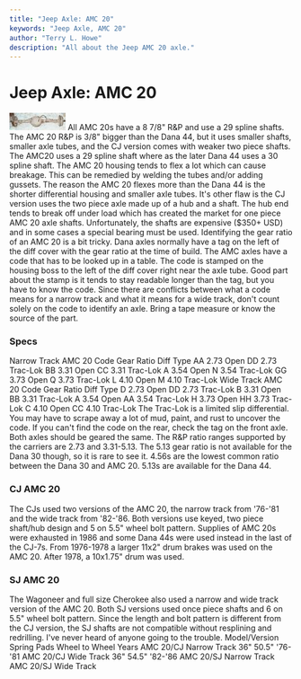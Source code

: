 ```yaml
---
title: "Jeep Axle: AMC 20"
keywords: "Jeep Axle, AMC 20"
author: "Terry L. Howe"
description: "All about the Jeep AMC 20 axle."
---
```


# Jeep Axle: AMC 20
[![AMC 20 rear axle](/axle/amc20_.jpg)](/axle/amc20.jpg)
All AMC 20s have a 8 7/8" R&P and use a 29 spline shafts.
The AMC 20 R&P is 3/8" bigger than the Dana 44, but
it uses smaller shafts, smaller axle tubes, and the CJ version
comes with weaker two piece shafts.  The AMC20 uses a 29
spline shaft where as the later Dana 44 uses a 30 spline shaft.
The AMC 20 housing tends to flex a lot which can cause breakage.
This can be remedied by welding the tubes and/or adding gussets.
The reason the AMC 20 flexes more than the Dana 44 is the shorter
differential housing and smaller axle tubes.  It's other flaw is
the CJ version uses the two piece axle made up of a hub and a shaft.
The hub end tends to break off under load which has created the
market for one piece AMC 20 axle shafts.  Unfortunately, the shafts
are expensive ($350+ USD) and in some cases a special bearing must
be used.
Identifying the gear ratio of an AMC 20 is a bit tricky.  Dana
axles normally have a tag on the left of the diff cover
with the gear ratio at the time of build.  The AMC axles have a
code that has to be looked up in a table.  The code is stamped on
the housing boss to the left of the diff cover right near the
axle tube.  Good part about the stamp is it tends to stay readable
longer than the tag, but you have to know the code.  Since there
are conflicts between what a code means for a narrow track and
what it means for a wide track, don't count solely on the code
to identify an axle.  Bring a tape measure or know the source of
the part.
### Specs
Narrow Track AMC 20 
Code  Gear Ratio  Diff Type 
AA 2.73 Open
DD 2.73 Trac-Lok
BB 3.31 Open
CC 3.31 Trac-Lok
A 3.54 Open
N 3.54 Trac-Lok
GG 3.73 Open
Q 3.73 Trac-Lok
L 4.10 Open
M 4.10 Trac-Lok
Wide Track AMC 20 
Code  Gear Ratio  Diff Type 
D 2.73 Open
DD 2.73 Trac-Lok
B 3.31 Open
BB 3.31 Trac-Lok
A 3.54 Open
AA 3.54 Trac-Lok
H 3.73 Open
HH 3.73 Trac-Lok
C 4.10 Open
CC 4.10 Trac-Lok
The Trac-Lok is a limited slip differential.  You may have to
scrape away a lot of mud, paint, and rust to uncover the code.
If you can't find the code on the rear, check the tag on the
front axle.  Both axles should be geared the same.
The R&P ratio ranges supported by the carriers are 2.73 and 3.31-5.13.
The 5.13 gear ratio is not available for the Dana 30 though, so it
is rare to see it.  4.56s are the lowest common ratio between the
Dana 30 and AMC 20.  5.13s are available for the Dana 44.
### CJ AMC 20
The CJs used two versions of the AMC 20, the narrow track
from '76-'81 and the wide track from '82-'86.  Both versions use
keyed, two piece shaft/hub design and 5 on 5.5" wheel bolt pattern.
Supplies of AMC 20s were exhausted in 1986 and some Dana 44s were
used instead in the last of the CJ-7s.
From 1976-1978 a larger 11x2" drum brakes was used on the AMC 20.
After 1978, a 10x1.75" drum was used.
### SJ AMC 20
The Wagoneer and full size Cherokee also used a narrow and wide
track version of the AMC 20.  Both SJ versions used once piece
shafts and 6 on 5.5" wheel bolt pattern.
Since the length and bolt pattern is different from the CJ
version, the SJ shafts are not compatible without resplining
and redrilling.  I've never heard of anyone going to the
trouble.
Model/Version Spring Pads Wheel to Wheel Years
AMC 20/CJ Narrow Track 36" 50.5" '76-'81
AMC 20/CJ Wide Track 36" 54.5" '82-'86
AMC 20/SJ Narrow Track   
AMC 20/SJ Wide Track